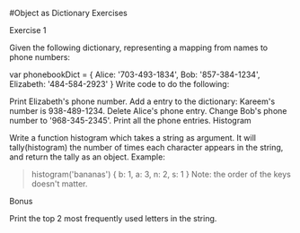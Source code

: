 #Object as Dictionary Exercises

Exercise 1

Given the following dictionary, representing a mapping from names to phone numbers:

var phonebookDict = {
  Alice: '703-493-1834',
  Bob: '857-384-1234',
  Elizabeth: '484-584-2923'
}
Write code to do the following:

Print Elizabeth's phone number.
Add a entry to the dictionary: Kareem's number is 938-489-1234.
Delete Alice's phone entry.
Change Bob's phone number to '968-345-2345'.
Print all the phone entries.
Histogram

Write a function histogram which takes a string as argument. It will tally(histogram) the number of times each character appears in the string, and return the tally as an object. Example:

> histogram('bananas')
{ b: 1, a: 3, n: 2, s: 1 }
Note: the order of the keys doesn't matter.

Bonus

Print the top 2 most frequently used letters in the string.
